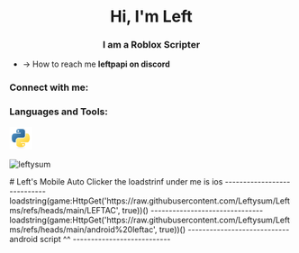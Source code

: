 <h1 align="center">Hi, I'm Left</h1>
<h3 align="center">I am a Roblox Scripter</h3>

- -> How to reach me **leftpapi on discord**

<h3 align="left">Connect with me:</h3>
<p align="left">
</p>

<h3 align="left">Languages and Tools:</h3>
<p align="left"> <a href="https://www.python.org" target="_blank" rel="noreferrer"> <img src="https://raw.githubusercontent.com/devicons/devicon/master/icons/python/python-original.svg" alt="python" width="40" height="40"/> </a> </p>

<p><img align="center" src="https://github-readme-stats.vercel.app/api/top-langs?username=leftysum&show_icons=true&locale=en&layout=compact" alt="leftysum" /></p>
# Left's Mobile Auto Clicker
the loadstrinf under me is ios
----------------------------
loadstring(game:HttpGet('https://raw.githubusercontent.com/Leftysum/Leftms/refs/heads/main/LEFTAC', true))()
-------------------------------
loadstring(game:HttpGet('https://raw.githubusercontent.com/Leftysum/Leftms/refs/heads/main/android%20leftac', true))()
----------------------------
android script ^^
---------------------------
